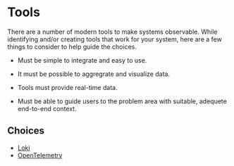 # Tools

There are a number of modern tools to make systems observable. While identifying and/or creating tools that work for your system, here are a few things to consider to help guide the choices.

- Must be simple to integrate and easy to use.

- It must be possible to aggregrate and visualize data.

- Tools must provide real-time data.

- Must be able to guide users to the problem area with suitable, adequete end-to-end context.

## Choices

- [Loki](./loki.md)
- [OpenTelemetry](./OpenTelemetry.md)
